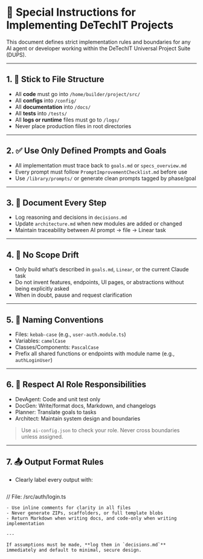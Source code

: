 # 📌 Special Instructions for Implementing DeTechIT Projects

This document defines strict implementation rules and boundaries for any AI agent or developer working within the DeTechIT Universal Project Suite (DUPS).

---

## 1. 📁 Stick to File Structure

- All **code** must go into `/home/builder/project/src/`
- All **configs** into `/config/`
- All **documentation** into `/docs/`
- All **tests** into `/tests/`
- All **logs or runtime** files must go to `/logs/`
- Never place production files in root directories

---

## 2. ✅ Use Only Defined Prompts and Goals

- All implementation must trace back to `goals.md` or `specs_overview.md`
- Every prompt must follow `PromptImprovementChecklist.md` before use
- Use `/library/prompts/` or generate clean prompts tagged by phase/goal

---

## 3. 📓 Document Every Step

- Log reasoning and decisions in `decisions.md`
- Update `architecture.md` when new modules are added or changed
- Maintain traceability between AI prompt → file → Linear task

---

## 4. 🚫 No Scope Drift

- Only build what’s described in `goals.md`, `Linear`, or the current Claude task
- Do not invent features, endpoints, UI pages, or abstractions without being explicitly asked
- When in doubt, pause and request clarification

---

## 5. 🧾 Naming Conventions

- Files: `kebab-case` (e.g., `user-auth.module.ts`)
- Variables: `camelCase`
- Classes/Components: `PascalCase`
- Prefix all shared functions or endpoints with module name (e.g., `authLoginUser`)

---

## 6. 🤖 Respect AI Role Responsibilities

- DevAgent: Code and unit test only
- DocGen: Write/format docs, Markdown, and changelogs
- Planner: Translate goals to tasks
- Architect: Maintain system design and boundaries

> Use `ai-config.json` to check your role. Never cross boundaries unless assigned.

---

## 7. 📤 Output Format Rules

- Clearly label every output with:
  ```
// File: /src/auth/login.ts
```
- Use inline comments for clarity in all files
- Never generate ZIPs, scaffolders, or full template blobs
- Return Markdown when writing docs, and code-only when writing implementation

---

If assumptions must be made, **log them in `decisions.md`** immediately and default to minimal, secure design.
